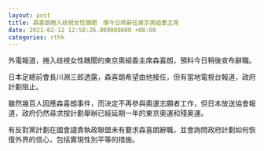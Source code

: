 ```yaml
---
layout: post
title: 森喜朗捲入歧視女性醜聞　傳今日將辭任東京奧組委主席
date: 2021-02-12 12:58:26.000000000 +08:00
categories: rthk
---
```


外電報道，捲入歧視女性醜聞的東京奧組委主席森喜朗，預料今日稍後宣布辭職。

日本足總前會長川淵三郎透露，森喜朗希望由他接任，但有當地電視台報道，政府計劃阻止。

雖然幾百人因應森喜朗事件，而決定不再參與奧運志願者工作，但日本放送協會報道，政府仍然尋求按計劃舉辦已經延期一年的東京奧運和殘奧運。

有反對黨計劃在國會譴責執政聯盟未有要求森喜朗辭職，並會詢問政府計劃如何恢復外界的信心，包括實現性別平等的措施。
